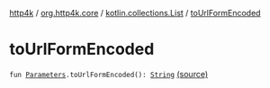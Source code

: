 [http4k](../../index.md) / [org.http4k.core](../index.md) / [kotlin.collections.List](index.md) / [toUrlFormEncoded](./to-url-form-encoded.md)

# toUrlFormEncoded

`fun `[`Parameters`](../-parameters.md)`.toUrlFormEncoded(): `[`String`](https://kotlinlang.org/api/latest/jvm/stdlib/kotlin/-string/index.html) [(source)](https://github.com/http4k/http4k/blob/master/http4k-core/src/main/kotlin/org/http4k/core/Parameters.kt#L10)
